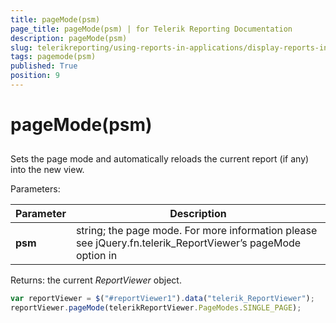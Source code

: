 ```yaml
---
title: pageMode(psm)
page_title: pageMode(psm) | for Telerik Reporting Documentation
description: pageMode(psm)
slug: telerikreporting/using-reports-in-applications/display-reports-in-applications/web-application/html5-report-viewer/api-reference/reportviewer/methods/pagemode(psm)
tags: pagemode(psm)
published: True
position: 9
---
```


# pageMode(psm)



## 

Sets the page mode and automatically reloads the current report (if any) into the new view.

Parameters:


| Parameter | Description |
| ------ | ------ |
| __psm__ |string; the page mode. For more information please see jQuery.fn.telerik_ReportViewer’s pageMode option in[](c578f366-93da-4dd1-8972-6efbc5a1790b#Options)|




Returns: the current *ReportViewer* object.         

	
````js
var reportViewer = $("#reportViewer1").data("telerik_ReportViewer");
reportViewer.pageMode(telerikReportViewer.PageModes.SINGLE_PAGE);
````


